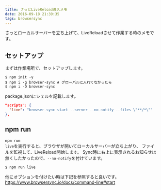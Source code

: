 ```yaml
---
title: さっとLiveReload導入メモ
date: 2016-09-18 21:30:35
tags: browsersync
---
```


さっとローカルサーバーを立ち上げて、LiveReloadさせて作業する時のメモです。

## セットアップ
まずは作業場所で、セットアップします。

``` shell
$ npm init -y
$ npm i -g browser-sync # グローバルに入れてなかったら
$ npm i -D browser-sync
```

package.jsonにシェルを記載します。

``` json package.json
"scripts": {
  "live": "browser-sync start --server --no-notify --files \"**/*\""
},
```

## npm run
<code>npm run live</code>を実行すると、ブラウザが開いてローカルサーバーが立ち上がり、
ファイルを監視して、LiveReload開始します。
Sync時に右上に表示されるお知らせは無くしたかったので、<code>--no-notify</code>を付けています。

``` shell
$ npm run live
```

他にオプションを付けたい時は下記を参照すると良いです。
<a href="https://www.browsersync.io/docs/command-line#start">https://www.browsersync.io/docs/command-line#start</a>

